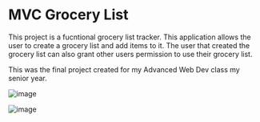 # MVC Grocery List
 
This project is a fucntional grocery list tracker. This application allows the user to create a grocery list and add items to it. The user that created the grocery list can also grant other users permission to use their grocery list.

This was the final project created for my Advanced Web Dev class my senior year.

![image](https://user-images.githubusercontent.com/70722571/155866682-70de5a1b-09e3-4683-82ca-04cf8db92461.png)

![image](https://user-images.githubusercontent.com/70722571/155866685-f2a3c472-3930-43fd-a448-deea3f5c15d1.png)
